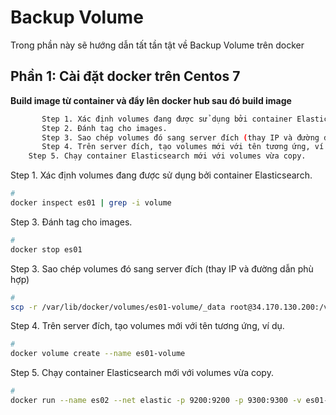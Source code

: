 # Backup Volume  

Trong phần này sẽ hướng dẫn tất tần tật về Backup Volume trên docker


## Phần 1: Cài đặt docker trên Centos 7  

**Build image từ container và đẩy lên docker hub sau đó build image**  

 ```bash
    	Step 1. Xác định volumes đang được sử dụng bởi container Elasticsearch.  
    	Step 2. Đánh tag cho images.
    	Step 3. Sao chép volumes đó sang server đích (thay IP và đường dẫn phù hợp).
    	Step 4. Trên server đích, tạo volumes mới với tên tương ứng, ví dụ.
     Step 5. Chạy container Elasticsearch mới với volumes vừa copy.
```


Step 1. Xác định volumes đang được sử dụng bởi container Elasticsearch.  

 ```bash
# 
docker inspect es01 | grep -i volume
 ```

Step 3. Đánh tag cho images.  

 ```bash
# 
docker stop es01
 ```


Step 3. Sao chép volumes đó sang server đích (thay IP và đường dẫn phù hợp)

 ```bash
# 
scp -r /var/lib/docker/volumes/es01-volume/_data root@34.170.130.200:/var/lib/docker/volumes/
 ```


Step 4. Trên server đích, tạo volumes mới với tên tương ứng, ví dụ.  

 ```bash
# 
docker volume create --name es01-volume
 ```


Step 5. Chạy container Elasticsearch mới với volumes vừa copy.  

 ```bash
# 
docker run --name es02 --net elastic -p 9200:9200 -p 9300:9300 -v es01-volume:/usr/share/elasticsearch/data elasticsearch:7.10.2
 ```

